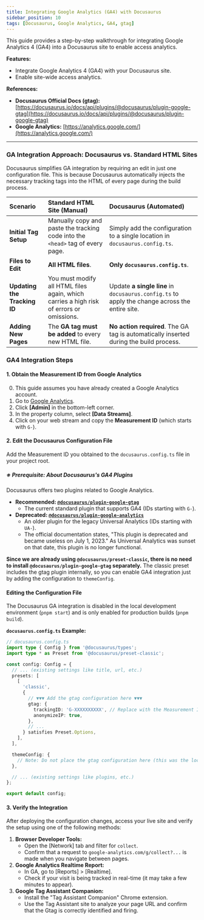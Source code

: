 ```yaml
---
title: Integrating Google Analytics (GA4) with Docusaurus
sidebar_position: 10
tags: [Docusaurus, Google Analytics, GA4, gtag]
---
```


This guide provides a step-by-step walkthrough for integrating Google Analytics 4 (GA4) into a Docusaurus site to enable access analytics.

**Features:**
*   Integrate Google Analytics 4 (GA4) with your Docusaurus site.
*   Enable site-wide access analytics.

<!-- truncate -->

**References:**
*   **Docusaurus Official Docs (gtag):** [https://docusaurus.io/docs/api/plugins/@docusaurus/plugin-google-gtag](https://docusaurus.io/docs/api/plugins/@docusaurus/plugin-google-gtag)
*   **Google Analytics:** [https://analytics.google.com/](https://analytics.google.com/)

---

### GA Integration Approach: Docusaurus vs. Standard HTML Sites

Docusaurus simplifies GA integration by requiring an edit in just one configuration file. This is because Docusaurus automatically injects the necessary tracking tags into the HTML of every page during the build process.

| Scenario | Standard HTML Site (Manual) | Docusaurus (Automated) |
| :--- | :--- | :--- |
| **Initial Tag Setup** | Manually copy and paste the tracking code into the `<head>` tag of every page. | Simply add the configuration to a single location in `docusaurus.config.ts`. |
| **Files to Edit** | **All HTML files**. | **Only `docusaurus.config.ts`**. |
| **Updating the Tracking ID** | You must modify all HTML files again, which carries a high risk of errors or omissions. | Update **a single line** in `docusaurus.config.ts` to apply the change across the entire site. |
| **Adding New Pages** | The **GA tag must be added** to every new HTML file. | **No action required**. The GA tag is automatically inserted during the build process. |

### GA4 Integration Steps

#### 1. Obtain the Measurement ID from Google Analytics

0.  This guide assumes you have already created a Google Analytics account.
1.  Go to [Google Analytics](https://analytics.google.com/).
2.  Click **[Admin]** in the bottom-left corner.
3.  In the property column, select **[Data Streams]**.
4.  Click on your web stream and copy the **Measurement ID** (which starts with `G-`).

#### 2. Edit the Docusaurus Configuration File

Add the Measurement ID you obtained to the `docusaurus.config.ts` file in your project root.

##### ※ Prerequisite: About Docusaurus's GA4 Plugins

Docusaurus offers two plugins related to Google Analytics.

*   **Recommended: [`@docusaurus/plugin-google-gtag`](https://docusaurus.io/docs/api/plugins/@docusaurus/plugin-google-gtag)**
    *   The current standard plugin that supports GA4 (IDs starting with `G-`).
*   **Deprecated: [`@docusaurus/plugin-google-analytics`](https://docusaurus.io/docs/api/plugins/@docusaurus/plugin-google-analytics)**
    *   An older plugin for the legacy Universal Analytics (IDs starting with `UA-`).
    *   The official documentation states, "This plugin is deprecated and became useless on July 1, 2023." As Universal Analytics was sunset on that date, this plugin is no longer functional.

**Since we are already using `@docusaurus/preset-classic`, there is no need to install `@docusaurus/plugin-google-gtag` separately.**
The classic preset includes the gtag plugin internally, so you can enable GA4 integration just by adding the configuration to `themeConfig`.

#### Editing the Configuration File
The Docusaurus GA integration is disabled in the local development environment (`pnpm start`) and is only enabled for production builds (`pnpm build`).

**`docusaurus.config.ts` Example:**
```typescript
// docusaurus.config.ts
import type { Config } from '@docusaurus/types';
import type * as Preset from '@docusaurus/preset-classic';

const config: Config = {
  // ... (existing settings like title, url, etc.)
  presets: [
    [
      'classic',
      {
        // ▼▼▼ Add the gtag configuration here ▼▼▼
        gtag: {
          trackingID: 'G-XXXXXXXXXX', // Replace with the Measurement ID from step 1
          anonymizeIP: true,
        },
        // ...
      } satisfies Preset.Options,
    ],
  ],

  themeConfig: {
    // Note: Do not place the gtag configuration here (this was the location for the deprecated plugin)
  },

  // ... (existing settings like plugins, etc.)
};

export default config;
```

#### 3. Verify the Integration

After deploying the configuration changes, access your live site and verify the setup using one of the following methods:

1.  **Browser Developer Tools:**
    *   Open the [Network] tab and filter for `collect`.
    *   Confirm that a request to `google-analytics.com/g/collect?...` is made when you navigate between pages.
2.  **Google Analytics Realtime Report:**
    *   In GA, go to [Reports] > [Realtime].
    *   Check if your visit is being tracked in real-time (it may take a few minutes to appear).
3.  **Google Tag Assistant Companion:**
    *   Install the "Tag Assistant Companion" Chrome extension.
    *   Use the Tag Assistant site to analyze your page URL and confirm that the Gtag is correctly identified and firing.
